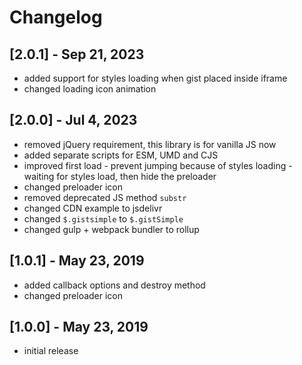 # Changelog

## [2.0.1] - Sep 21, 2023

- added support for styles loading when gist placed inside iframe
- changed loading icon animation

## [2.0.0] - Jul 4, 2023

- removed jQuery requirement, this library is for vanilla JS now
- added separate scripts for ESM, UMD and CJS
- improved first load - prevent jumping because of styles loading - waiting for styles load, then hide the preloader
- changed preloader icon
- removed deprecated JS method `substr`
- changed CDN example to jsdelivr
- changed `$.gistsimple` to `$.gistSimple`
- changed gulp + webpack bundler to rollup

## [1.0.1] - May 23, 2019

- added callback options and destroy method
- changed preloader icon

## [1.0.0] - May 23, 2019

- initial release
